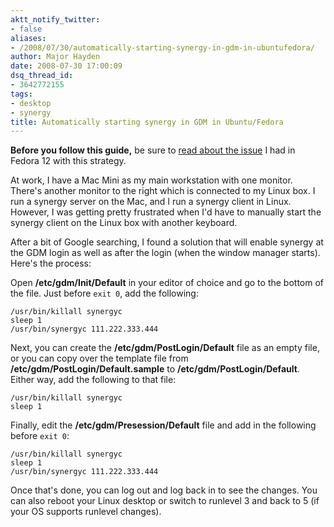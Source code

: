 ```yaml
---
aktt_notify_twitter:
- false
aliases:
- /2008/07/30/automatically-starting-synergy-in-gdm-in-ubuntufedora/
author: Major Hayden
date: 2008-07-30 17:00:09
dsq_thread_id:
- 3642772155
tags:
- desktop
- synergy
title: Automatically starting synergy in GDM in Ubuntu/Fedora
---
```


**Before you follow this guide,** be sure to [read about the issue][1] I had in Fedora 12 with this strategy.

At work, I have a Mac Mini as my main workstation with one monitor. There's another monitor to the right which is connected to my Linux box. I run a synergy server on the Mac, and I run a synergy client in Linux. However, I was getting pretty frustrated when I'd have to manually start the synergy client on the Linux box with another keyboard.

After a bit of Google searching, I found a solution that will enable synergy at the GDM login as well as after the login (when the window manager starts). Here's the process:

Open **/etc/gdm/Init/Default** in your editor of choice and go to the bottom of the file. Just before `exit 0`, add the following:

```
/usr/bin/killall synergyc
sleep 1
/usr/bin/synergyc 111.222.333.444
```


Next, you can create the **/etc/gdm/PostLogin/Default** file as an empty file, or you can copy over the template file from **/etc/gdm/PostLogin/Default.sample** to **/etc/gdm/PostLogin/Default**. Either way, add the following to that file:

```
/usr/bin/killall synergyc
sleep 1
```


Finally, edit the **/etc/gdm/Presession/Default** file and add in the following before `exit 0`:

```
/usr/bin/killall synergyc
sleep 1
/usr/bin/synergyc 111.222.333.444
```


Once that's done, you can log out and log back in to see the changes. You can also reboot your Linux desktop or switch to runlevel 3 and back to 5 (if your OS supports runlevel changes).

 [1]: http://rackerhacker.com/2010/03/03/sticky-shift-key-with-synergy-in-fedora-12/
